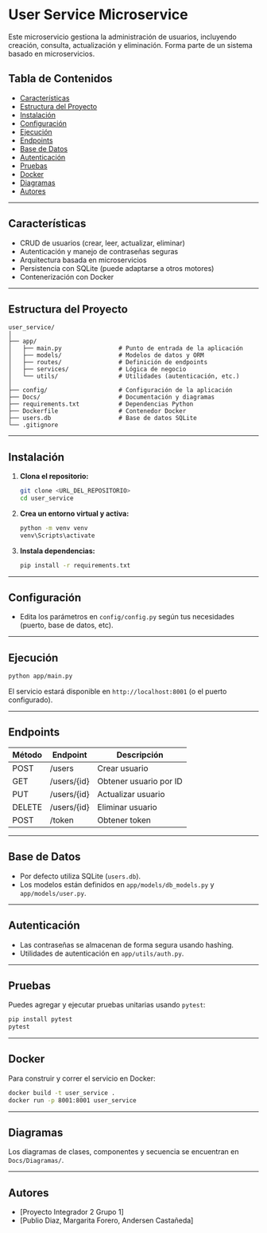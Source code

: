# User Service Microservice

Este microservicio gestiona la administración de usuarios, incluyendo creación, consulta, actualización y eliminación. Forma parte de un sistema basado en microservicios.

## Tabla de Contenidos

- [Características](#características)
- [Estructura del Proyecto](#estructura-del-proyecto)
- [Instalación](#instalación)
- [Configuración](#configuración)
- [Ejecución](#ejecución)
- [Endpoints](#endpoints)
- [Base de Datos](#base-de-datos)
- [Autenticación](#autenticación)
- [Pruebas](#pruebas)
- [Docker](#docker)
- [Diagramas](#diagramas)
- [Autores](#autores)

---

## Características

- CRUD de usuarios (crear, leer, actualizar, eliminar)
- Autenticación y manejo de contraseñas seguras
- Arquitectura basada en microservicios
- Persistencia con SQLite (puede adaptarse a otros motores)
- Contenerización con Docker

---

## Estructura del Proyecto

```
user_service/
│
├── app/
│   ├── main.py                # Punto de entrada de la aplicación
│   ├── models/                # Modelos de datos y ORM
│   ├── routes/                # Definición de endpoints
│   ├── services/              # Lógica de negocio
│   └── utils/                 # Utilidades (autenticación, etc.)
│
├── config/                    # Configuración de la aplicación
├── Docs/                      # Documentación y diagramas
├── requirements.txt           # Dependencias Python
├── Dockerfile                 # Contenedor Docker
├── users.db                   # Base de datos SQLite
└── .gitignore
```

---

## Instalación

1. **Clona el repositorio:**
   ```sh
   git clone <URL_DEL_REPOSITORIO>
   cd user_service
   ```

2. **Crea un entorno virtual y activa:**
   ```sh
   python -m venv venv
   venv\Scripts\activate
   ```

3. **Instala dependencias:**
   ```sh
   pip install -r requirements.txt
   ```

---

## Configuración

- Edita los parámetros en `config/config.py` según tus necesidades (puerto, base de datos, etc).

---

## Ejecución

```sh
python app/main.py
```

El servicio estará disponible en `http://localhost:8001` (o el puerto configurado).

---

## Endpoints

| Método | Endpoint         | Descripción                |
|--------|------------------|----------------------------|
| POST   | /users           | Crear usuario              |
| GET    | /users/{id}      | Obtener usuario por ID     |
| PUT    | /users/{id}      | Actualizar usuario         |
| DELETE | /users/{id}      | Eliminar usuario           |
| POST   | /token           | Obtener token              |
---

## Base de Datos

- Por defecto utiliza SQLite (`users.db`).
- Los modelos están definidos en `app/models/db_models.py` y `app/models/user.py`.

---

## Autenticación

- Las contraseñas se almacenan de forma segura usando hashing.
- Utilidades de autenticación en `app/utils/auth.py`.

---

## Pruebas

Puedes agregar y ejecutar pruebas unitarias usando `pytest`:

```sh
pip install pytest
pytest
```

---

## Docker

Para construir y correr el servicio en Docker:

```sh
docker build -t user_service .
docker run -p 8001:8001 user_service
```

---

## Diagramas

Los diagramas de clases, componentes y secuencia se encuentran en `Docs/Diagramas/`.

---

## Autores

- [Proyecto Integrador 2  Grupo 1]
- [Publio Diaz, Margarita Forero, Andersen Castañeda]